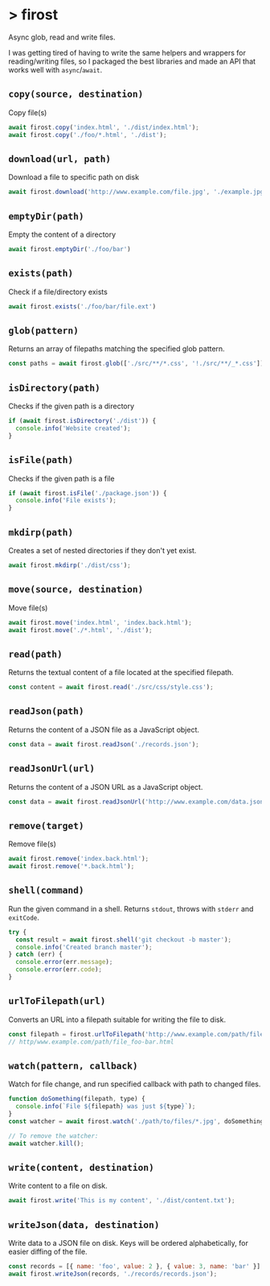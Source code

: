 # > firost

Async glob, read and write files.

I was getting tired of having to write the same helpers and wrappers for
reading/writing files, so I packaged the best libraries and made an API that
works well with `async`/`await`.

## `copy(source, destination)`

Copy file(s)

```js
await firost.copy('index.html', './dist/index.html');
await firost.copy('./foo/*.html', './dist');
```

## `download(url, path)`

Download a file to specific path on disk

```js
await firost.download('http://www.example.com/file.jpg', './example.jpg');
```

## `emptyDir(path)`

Empty the content of a directory

```js
await firost.emptyDir('./foo/bar')
```

## `exists(path)`

Check if a file/directory exists

```js
await firost.exists('./foo/bar/file.ext')
```

## `glob(pattern)`

Returns an array of filepaths matching the specified glob pattern.

```js
const paths = await firost.glob(['./src/**/*.css', '!./src/**/_*.css']);
```

## `isDirectory(path)`

Checks if the given path is a directory

```js
if (await firost.isDirectory('./dist')) {
  console.info('Website created');
}
```

## `isFile(path)`

Checks if the given path is a file

```js
if (await firost.isFile('./package.json')) {
  console.info('File exists');
}
```

## `mkdirp(path)`

Creates a set of nested directories if they don't yet exist.

```js
await firost.mkdirp('./dist/css');
```

## `move(source, destination)`

Move file(s)

```js
await firost.move('index.html', 'index.back.html');
await firost.move('./*.html', './dist');
```

## `read(path)`

Returns the textual content of a file located at the specified filepath.

```js
const content = await firost.read('./src/css/style.css');
```

## `readJson(path)`

Returns the content of a JSON file as a JavaScript object.

```js
const data = await firost.readJson('./records.json');
```

## `readJsonUrl(url)`

Returns the content of a JSON URL as a JavaScript object.

```js
const data = await firost.readJsonUrl('http://www.example.com/data.json');
```

## `remove(target)`

Remove file(s)

```js
await firost.remove('index.back.html');
await firost.remove('*.back.html');
```

## `shell(command)`

Run the given command in a shell. Returns `stdout`, throws with `stderr` and
`exitCode`.

```js
try {
  const result = await firost.shell('git checkout -b master');
  console.info('Created branch master');
} catch (err) {
  console.error(err.message);
  console.error(err.code);
}
```

## `urlToFilepath(url)`

Converts an URL into a filepath suitable for writing the file to disk.

```js
const filepath = firost.urlToFilepath('http://www.example.com/path/file.html?foo=bar');
// http/www.example.com/path/file_foo-bar.html
```

## `watch(pattern, callback)`

Watch for file change, and run specified callback with path to changed files.

```js
function doSomething(filepath, type) {
  console.info(`File ${filepath} was just ${type}`);
}
const watcher = await firost.watch('./path/to/files/*.jpg', doSomething);

// To remove the watcher:
await watcher.kill();
```

## `write(content, destination)`

Write content to a file on disk.

```js
await firost.write('This is my content', './dist/content.txt');
```

## `writeJson(data, destination)`

Write data to a JSON file on disk. Keys will be ordered alphabetically, for
easier diffing of the file.

```js
const records = [{ name: 'foo', value: 2 }, { value: 3, name: 'bar' }];
await firost.writeJson(records, './records/records.json');
```
